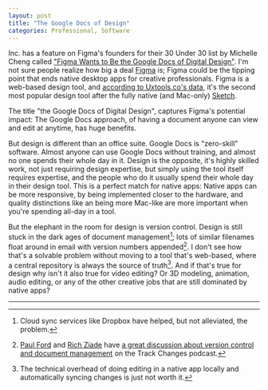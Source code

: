 ```yaml
---
layout: post
title: "The Google Docs of Design"
categories: Professional, Software
---
```


Inc. has a feature on Figma's founders for their 30 Under 30 list by Michelle Cheng called ["Figma Wants to Be the Google Docs of Digital Design"](https://www.inc.com/michelle-cheng/figma-design-cloud-collaboration-google-docs-30-under-30-2019.html?utm_content=buffer45db6&utm_medium=social&utm_source=twitter.com&utm_campaign=buffer). I'm not sure people realize how big a deal [Figma](https://www.figma.com/) is; Figma could be the tipping point that ends native desktop apps for creative professionals. Figma is a web-based design tool, and [according to Uxtools.co's data](https://blog.robenkleene.com/2019/04/02/sketch-figmas-market-share/), it's the second most popular design tool after the fully native (and Mac-only) [Sketch](https://www.sketch.com/).

The title "the Google Docs of Digital Design", captures Figma's potential impact: The Google Docs approach, of having a document anyone can view and edit at anytime, has huge benefits.

But design is different than an office suite. Google Docs is "zero-skill" software. Almost anyone can use Google Docs without training, and almost no one spends their whole day in it. Design is the opposite, it's highly skilled work, not just requiring design expertise, but simply using the tool itself requires expertise, and the people who do it usually spend their whole day in their design tool. This is a perfect match for native apps: Native apps can be more responsive, by being implemented closer to the hardware, and quality distinctions like an being more Mac-like are more important when you're spending all-day in a tool.

But the elephant in the room for design is version control. Design is still stuck in the dark ages of document management[^cloudfoldersync]; lots of similar filenames float around in email with version numbers appended[^versioncontrolpodcast]. I don't see how that's a solvable problem without moving to a tool that's web-based, where a central repository is always the source of truth[^nativeandsync]. And if that's true for design why isn't it also true for video editing? Or 3D modeling, animation, audio editing, or any of the other creative jobs that are still dominated by native apps?

* * *

[^versioncontrolpodcast]: [Paul Ford](https://twitter.com/ftrain) and [Rich Ziade](https://twitter.com/richziade) have [a great discussion about version control and document management](https://postlight.com/trackchanges/podcast/version-control-is-there-a-better-way-to-manage-change) on the Track Changes podcast.

[^enthusiasts]: Just to be clear there will always be a market for enthusiasts, that's not going anywhere. But right now native apps are the most popular for all creative professional work.

[^cloudfoldersync]: Cloud sync services like Dropbox have helped, but not alleviated, the problem.

[^nativeandsync]: The technical overhead of doing editing in a native app locally and automatically syncing changes is just not worth it.
